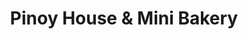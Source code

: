 ---
title: "Pinoy House & Mini Bakery"
url: /cabanatuan-city/pinoy-house-and-mini-bakery/
shop: bakery
---